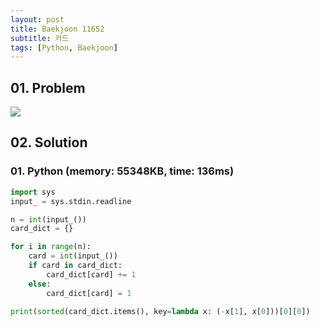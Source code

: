 ```yaml
---
layout: post
title: Baekjoon 11652
subtitle: 카드
tags: [Python, Baekjoon]
---
```


## 01. Problem

<img src="https://github.com/WoojinJeonkr/WoojinJeonkr.github.io/blob/main/assets/images/post_image/baekjoon/baekjoon_11652.png?raw=true">

## 02. Solution

### 01. Python (memory: 55348KB, time: 136ms)

```Python
import sys
input_ = sys.stdin.readline

n = int(input_())
card_dict = {}

for i in range(n):
    card = int(input_())
    if card in card_dict:
        card_dict[card] += 1
    else:
        card_dict[card] = 1

print(sorted(card_dict.items(), key=lambda x: (-x[1], x[0]))[0][0])
```
